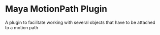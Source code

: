 # Maya MotionPath Plugin
 A plugin to facilitate working with several objects that have to be attached to a motion path 
